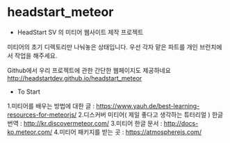 # headstart_meteor

- HeadStart SV 의 미티어 웹사이트 제작 프로젝트
 

미티어의 초기 디렉토리만 나눠놓은 상태입니다.
우선 각자 맡은 파트를 개인 브런치에서 작업을 해주세요.


Github에서 우리 프로젝트에 관한 간단한 웹페이지도 제공하네요
http://headstartdev.github.io/headstart_meteor


- To Start

1.미티어를 배우는 방법에 대한 글 : https://www.yauh.de/best-learning-resources-for-meteorjs/
2.디스커버 미티어( 제일 좋다고 생각하는 튜터리얼 ) 한글번역 : http://kr.discovermeteor.com/
3.미티어 한글 문서 : http://docs-ko.meteor.com/
4.미티어 패키지를 받는 곳 : https://atmospherejs.com/
